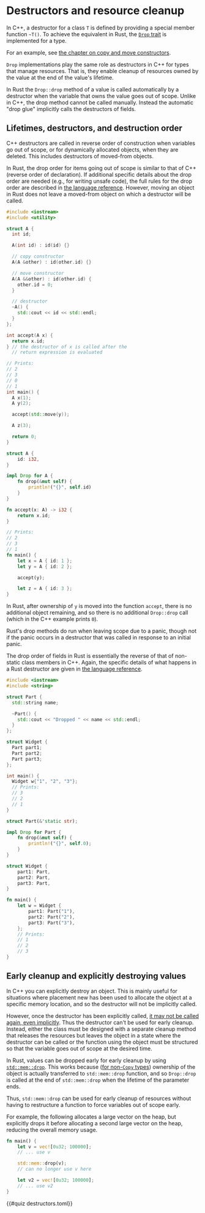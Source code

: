 # Destructors and resource cleanup

In C++, a destructor for a class `T` is defined by providing a special member
function `~T()`. To achieve the equivalent in Rust, the [`Drop`
trait](https://doc.rust-lang.org/std/ops/trait.Drop.html) is implemented for a
type.

For an example, see [the chapter on copy and move
constructors](./constructors/copy_and_move_constructors.md#user-defined-constructors).

`Drop` implementations play the same role as destructors in C++ for types that
manage resources. That is, they enable cleanup of resources owned by the value
at the end of the value's lifetime.

In Rust the `Drop::drop` method of a value is called automatically by a
destructor when the variable that owns the value goes out of scope. Unlike in
C++, the drop method cannot be called manually. Instead the automatic "drop
glue" implicitly calls the destructors of fields.

## Lifetimes, destructors, and destruction order

C++ destructors are called in reverse order of construction when variables go
out of scope, or for dynamically allocated objects, when they are deleted. This
includes destructors of moved-from objects.

In Rust, the drop order for items going out of scope is similar to that of C++
(reverse order of declaration). If additional specific details about the drop
order are needed (e.g., for writing unsafe code), the full rules for the drop
order are described in [the language
reference](https://doc.rust-lang.org/reference/destructors.html). However,
moving an object in Rust does not leave a moved-from object on which a
destructor will be called.

<div class="comparison">

```cpp
#include <iostream>
#include <utility>

struct A {
  int id;

  A(int id) : id(id) {}

  // copy constructor
  A(A &other) : id(other.id) {}

  // move constructor
  A(A &&other) : id(other.id) {
    other.id = 0;
  }

  // destructor
  ~A() {
    std::cout << id << std::endl;
  }
};

int accept(A x) {
  return x.id;
} // the destructor of x is called after the
  // return expression is evaluated

// Prints:
// 2
// 3
// 0
// 1
int main() {
  A x(1);
  A y(2);

  accept(std::move(y));

  A z(3);

  return 0;
}
```

```rust
struct A {
    id: i32,
}

impl Drop for A {
    fn drop(&mut self) {
        println!("{}", self.id)
    }
}

fn accept(x: A) -> i32 {
    return x.id;
}

// Prints:
// 2
// 3
// 1
fn main() {
    let x = A { id: 1 };
    let y = A { id: 2 };

    accept(y);

    let z = A { id: 3 };
}
```

</div>

In Rust, after ownership of `y` is moved into the function `accept`, there is
no additional object remaining, and so there is no additional `Drop::drop` call
(which in the C++ example prints `0`).

Rust's drop methods do run when leaving scope due to a panic, though not if the
panic occurs in a destructor that was called in response to an initial panic.

The drop order of fields in Rust is essentially the reverse of that of
non-static class members in C++. Again, the specific details of what happens in
a Rust destructor are given in [the language
reference](https://doc.rust-lang.org/reference/destructors.html#r-destructors.operation).

<div class="comparison">

```cpp
#include <iostream>
#include <string>

struct Part {
  std::string name;

  ~Part() {
    std::cout << "Dropped " << name << std::endl;
  }
};

struct Widget {
  Part part1;
  Part part2;
  Part part3;
};

int main() {
  Widget w{"1", "2", "3"};
  // Prints:
  // 3
  // 2
  // 1
}
```

```rust
struct Part(&'static str);

impl Drop for Part {
    fn drop(&mut self) {
        println!("{}", self.0);
    }
}

struct Widget {
    part1: Part,
    part2: Part,
    part3: Part,
}

fn main() {
    let w = Widget {
        part1: Part("1"),
        part2: Part("2"),
        part3: Part("3"),
    };
    // Prints:
    // 1
    // 2
    // 3
}
```

</div>

## Early cleanup and explicitly destroying values

In C++ you can explicitly destroy an object. This is mainly useful for
situations where placement new has been used to allocate the object at a
specific memory location, and so the destructor will not be implicitly called.

However, once the destructor has been explicitly called, [it may not be called
again, even implicitly](https://eel.is/c++draft/class.dtor#note-8). Thus the
destructor can't be used for early cleanup. Instead, either the class must be
designed with a separate cleanup method that releases the resources but leaves
the object in a state where the destructor can be called or the function using
the object must be structured so that the variable goes out of scope at the
desired time.

In Rust, values can be dropped early for early cleanup by using
[`std::mem::drop`](https://doc.rust-lang.org/std/mem/fn.drop.html). This works
because ([for non-`Copy`
types](./constructors/copy_and_move_constructors.md#trivially-copyable-types))
ownership of the object is actually transferred to `std::mem::drop` function,
and so `Drop::drop` is called at the end of `std::mem::drop` when the lifetime
of the parameter ends.

Thus, `std::mem::drop` can be used for early cleanup of resources without having
to restructure a function to force variables out of scope early.

For example, the following allocates a large vector on the heap, but explicitly
drops it before allocating a second large vector on the heap, reducing the
overall memory usage.

```rust
fn main() {
    let v = vec![0u32; 100000];
    // ... use v

    std::mem::drop(v);
    // can no longer use v here

    let v2 = vec![0u32; 100000];
    // ... use v2
}
```

{{#quiz destructors.toml}}
